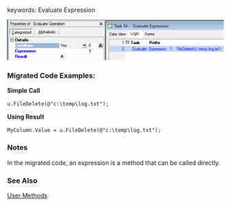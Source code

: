 ﻿keywords: Evaluate Expression

![2017 12 14 11H39 15](2017-12-14_11h39_15.png)

### Migrated Code Examples:

**Simple Call**

```csdiff
u.FileDelete(@"c:\temp\log.txt");
```

**Using Result**

```csdiff
MyColumn.Value = u.FileDelete(@"c:\temp\log.txt");
```  

### Notes
In the migrated code, an expression is a method that can be called directly.

### See Also
[User Methods](user-methods-and-u-class.html)